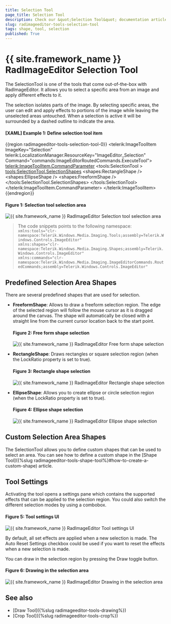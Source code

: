 ```yaml
---
title: Selection Tool
page_title: Selection Tool
description: Check our &quot;Selection Tool&quot; documentation article for the RadImageEditor {{ site.framework_name }} control.
slug: radimageeditor-tools-selection-tool
tags: shape, tool, selection
published: True
---
```


# {{ site.framework_name }} RadImageEditor Selection Tool

The SelectionTool is one of the tools that come out-of-the-box with RadImageEditor. It allows you to select a specific area from an image and apply different effects to it.

The selection isolates parts of the image. By selecting specific areas, the user can edit and apply effects to portions of the image while leaving the unselected areas untouched. When a selection is active it will be surrounded by a dashed outline to indicate the area.

#### __[XAML] Example 1: Define selection tool item__
{{region radimageeditor-tools-selection-tool-0}}
	<telerik:ImageToolItem ImageKey="Selection" 
						   telerik:LocalizationManager.ResourceKey="ImageEditor_Selection" 
						   Command="commands:ImageEditorRoutedCommands.ExecuteTool">
		<telerik:ImageToolItem.CommandParameter>
			<tools:SelectionTool >
				<tools:SelectionTool.SelectionShapes>
					<shapes:RectangleShape />
					<shapes:EllipseShape />
					<shapes:FreeformShape />
				</tools:SelectionTool.SelectionShapes>
			</tools:SelectionTool>
		</telerik:ImageToolItem.CommandParameter>
	</telerik:ImageToolItem>
{{endregion}}

#### Figure 1: Selection tool selection area
![{{ site.framework_name }} RadImageEditor Selection tool selection area](images/radimageeditor-tools-selection-tool-0.png)

> The code snippets points to the following namespace:
> `xmlns:tools="clr-namespace:Telerik.Windows.Media.Imaging.Tools;assembly=Telerik.Windows.Controls.ImageEditor"`  
> `xmlns:shapes="clr-namespace:Telerik.Windows.Media.Imaging.Shapes;assembly=Telerik.Windows.Controls.ImageEditor"`  
> `xmlns:commands="clr-namespace:Telerik.Windows.Media.Imaging.ImageEditorCommands.RoutedCommands;assembly=Telerik.Windows.Controls.ImageEditor"`

## Predefined Selection Area Shapes

There are several predefined shapes that are used for selection.

* __FreeformShape__: Allows to draw a freeform selection region. The edge of the selected region will follow the mouse cursor as it is dragged around the canvas. The shape will automatically be closed with a straight line from the current cursor location back to the start point.

	#### Figure 2: Free form shape selection
	![{{ site.framework_name }} RadImageEditor Free form shape selection](images/radimageeditor-tools-selection-tool-1.png)

* __RectangleShape__: Draws rectangles or square selection region (when the LockRatio property is set to true).
	
	#### Figure 3: Rectangle shape selection
	![{{ site.framework_name }} RadImageEditor Rectangle shape selection](images/radimageeditor-tools-selection-tool-2.png)
	
* __EllipseShape__: Allows you to create ellipse or circle selection region (when the LockRatio property is set to true).
	
	#### Figure 4: Ellipse shape selection
	![{{ site.framework_name }} RadImageEditor Ellipse shape selection](images/radimageeditor-tools-selection-tool-3.png)

	
## Custom Selection Area Shapes

The SelectionTool allows you to define custom shapes that can be used to select an area. You can see how to define a custom shape in the [Shape Tool]({%slug radimageeditor-tools-shape-tool%}#how-to-create-a-custom-shape) article.

## Tool Settings

Activating the tool opens a settings pane which contains the supported effects that can be applied to the selection region. You could also switch the different selection modes by using a combobox.

#### Figure 5: Tool settings UI
![{{ site.framework_name }} RadImageEditor Tool settings UI](images/radimageeditor-tools-selection-tool-4.png)

By default, all set effects are applied when a new selection is made. The Auto Reset Settings checkbox could be used if you want to reset the effects when a new selection is made.

You can draw in the selection region by pressing the Draw toggle button.

#### Figure 6: Drawing in the selection area
![{{ site.framework_name }} RadImageEditor Drawing in the selection area](images/radimageeditor-tools-selection-tool-5.png)

## See also  
* [Draw Tool]({%slug radimageeditor-tools-drawing%})
* [Crop Tool]({%slug radimageeditor-tools-crop%})
